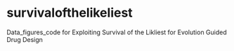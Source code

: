 # survivalofthelikeliest
Data_figures_code for Exploiting Survival of the Likliest for Evolution Guided Drug Design
